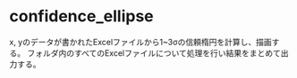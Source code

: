 # confidence_ellipse

x, yのデータが書かれたExcelファイルから1~3σの信頼楕円を計算し、描画する。
フォルダ内のすべてのExcelファイルについて処理を行い結果をまとめて出力する。
